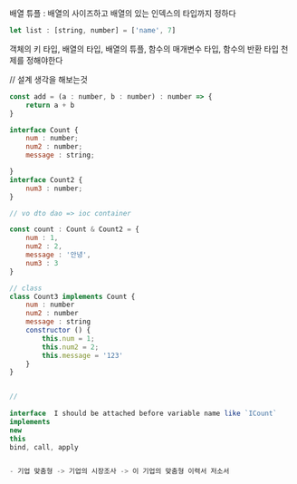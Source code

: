 
배열 튜플 : 배열의 사이즈하고 배열의 있는 인덱스의 타입까지 정하다
```js
let list : [string, number] = ['name', 7]

```

객체의 키 타입, 배열의 타입, 배열의 튜플, 함수의 매개변수 타입, 함수의 반환 타입 천제를 정해야한다

// 설계 생각을 해보는것 

```js
const add = (a : number, b : number) : number => {
    return a + b
}

interface Count {
    num : number;
    num2 : number;
    message : string;

}
interface Count2 {
    num3 : number;
}

// vo dto dao => ioc container

const count : Count & Count2 = {
    num : 1,
    num2 : 2,
    message : '안녕',
    num3 : 3
}

// class
class Count3 implements Count {
    num : number 
    num2 : number
    message : string
    constructor () {
        this.num = 1;
        this.num2 = 2;
        this.message = '123'
    }
}


//
 
interface  I should be attached before variable name like `ICount`
implements 
new
this
bind, call, apply 


- 기업 맞춤형 -> 기업의 시장조사 -> 이 기업의 맞춤형 이력서 저소서
